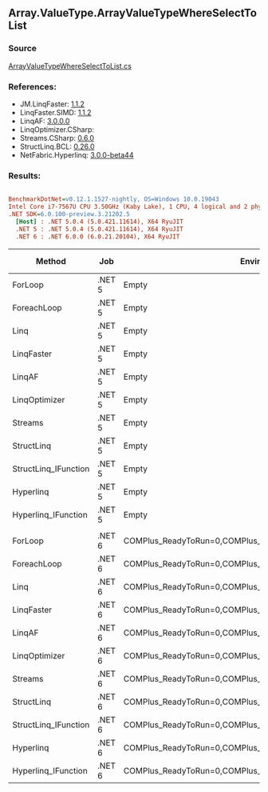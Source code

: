 ﻿## Array.ValueType.ArrayValueTypeWhereSelectToList

### Source
[ArrayValueTypeWhereSelectToList.cs](../LinqBenchmarks/Array/ValueType/ArrayValueTypeWhereSelectToList.cs)

### References:
- JM.LinqFaster: [1.1.2](https://www.nuget.org/packages/JM.LinqFaster/1.1.2)
- LinqFaster.SIMD: [1.1.2](https://www.nuget.org/packages/LinqFaster.SIMD/1.0.3)
- LinqAF: [3.0.0.0](https://www.nuget.org/packages/LinqAF/3.0.0.0)
- LinqOptimizer.CSharp: [](https://www.nuget.org/packages/LinqOptimizer.CSharp/)
- Streams.CSharp: [0.6.0](https://www.nuget.org/packages/Streams.CSharp/0.6.0)
- StructLinq.BCL: [0.26.0](https://www.nuget.org/packages/StructLinq/0.26.0)
- NetFabric.Hyperlinq: [3.0.0-beta44](https://www.nuget.org/packages/NetFabric.Hyperlinq/3.0.0-beta44)

### Results:
``` ini

BenchmarkDotNet=v0.12.1.1527-nightly, OS=Windows 10.0.19043
Intel Core i7-7567U CPU 3.50GHz (Kaby Lake), 1 CPU, 4 logical and 2 physical cores
.NET SDK=6.0.100-preview.3.21202.5
  [Host] : .NET 5.0.4 (5.0.421.11614), X64 RyuJIT
  .NET 5 : .NET 5.0.4 (5.0.421.11614), X64 RyuJIT
  .NET 6 : .NET 6.0.0 (6.0.21.20104), X64 RyuJIT


```
|               Method |    Job |                                                   EnvironmentVariables |  Runtime | Count |      Mean |     Error |    StdDev |    Median | Ratio | RatioSD |   Gen 0 |   Gen 1 | Gen 2 | Allocated |
|--------------------- |------- |----------------------------------------------------------------------- |--------- |------ |----------:|----------:|----------:|----------:|------:|--------:|--------:|--------:|------:|----------:|
|              ForLoop | .NET 5 |                                                                  Empty | .NET 5.0 |   100 |  1.232 μs | 0.0229 μs | 0.0214 μs |  1.225 μs |  1.00 |    0.00 |  3.8605 |       - |     - |      8 KB |
|          ForeachLoop | .NET 5 |                                                                  Empty | .NET 5.0 |   100 |  1.441 μs | 0.0108 μs | 0.0101 μs |  1.446 μs |  1.17 |    0.02 |  3.8605 |       - |     - |      8 KB |
|                 Linq | .NET 5 |                                                                  Empty | .NET 5.0 |   100 |  1.612 μs | 0.0298 μs | 0.0279 μs |  1.613 μs |  1.31 |    0.03 |  3.9673 |       - |     - |      8 KB |
|           LinqFaster | .NET 5 |                                                                  Empty | .NET 5.0 |   100 |  1.601 μs | 0.0320 μs | 0.0314 μs |  1.602 μs |  1.30 |    0.03 |  6.4087 |       - |     - |     13 KB |
|               LinqAF | .NET 5 |                                                                  Empty | .NET 5.0 |   100 |  2.632 μs | 0.0522 μs | 0.1513 μs |  2.573 μs |  2.21 |    0.11 |  3.8605 |       - |     - |      8 KB |
|        LinqOptimizer | .NET 5 |                                                                  Empty | .NET 5.0 |   100 | 72.815 μs | 1.1402 μs | 1.0666 μs | 72.991 μs | 59.11 |    1.29 | 73.6084 |  4.0283 |     - |    157 KB |
|              Streams | .NET 5 |                                                                  Empty | .NET 5.0 |   100 |  6.898 μs | 0.0336 μs | 0.0314 μs |  6.902 μs |  5.60 |    0.10 |  4.1199 |       - |     - |      8 KB |
|           StructLinq | .NET 5 |                                                                  Empty | .NET 5.0 |   100 |  1.406 μs | 0.0166 μs | 0.0155 μs |  1.404 μs |  1.14 |    0.02 |  1.7223 |       - |     - |      4 KB |
| StructLinq_IFunction | .NET 5 |                                                                  Empty | .NET 5.0 |   100 |  1.256 μs | 0.0058 μs | 0.0051 μs |  1.255 μs |  1.02 |    0.02 |  1.6766 |       - |     - |      3 KB |
|            Hyperlinq | .NET 5 |                                                                  Empty | .NET 5.0 |   100 |  1.576 μs | 0.0201 μs | 0.0179 μs |  1.574 μs |  1.28 |    0.02 |  1.6766 |       - |     - |      3 KB |
|  Hyperlinq_IFunction | .NET 5 |                                                                  Empty | .NET 5.0 |   100 |  1.311 μs | 0.0229 μs | 0.0214 μs |  1.304 μs |  1.06 |    0.03 |  1.6766 |       - |     - |      3 KB |
|                      |        |                                                                        |          |       |           |           |           |           |       |         |         |         |       |           |
|              ForLoop | .NET 6 | COMPlus_ReadyToRun=0,COMPlus_TC_QuickJitForLoops=1,COMPlus_TieredPGO=1 | .NET 6.0 |   100 |  1.246 μs | 0.0239 μs | 0.0275 μs |  1.250 μs |  1.00 |    0.00 |  3.8605 |       - |     - |      8 KB |
|          ForeachLoop | .NET 6 | COMPlus_ReadyToRun=0,COMPlus_TC_QuickJitForLoops=1,COMPlus_TieredPGO=1 | .NET 6.0 |   100 |  1.488 μs | 0.0143 μs | 0.0134 μs |  1.493 μs |  1.20 |    0.03 |  3.8605 |       - |     - |      8 KB |
|                 Linq | .NET 6 | COMPlus_ReadyToRun=0,COMPlus_TC_QuickJitForLoops=1,COMPlus_TieredPGO=1 | .NET 6.0 |   100 |  1.619 μs | 0.0193 μs | 0.0181 μs |  1.618 μs |  1.30 |    0.03 |  3.9673 |       - |     - |      8 KB |
|           LinqFaster | .NET 6 | COMPlus_ReadyToRun=0,COMPlus_TC_QuickJitForLoops=1,COMPlus_TieredPGO=1 | .NET 6.0 |   100 |  1.682 μs | 0.0284 μs | 0.0265 μs |  1.691 μs |  1.35 |    0.04 |  6.4087 |       - |     - |     13 KB |
|               LinqAF | .NET 6 | COMPlus_ReadyToRun=0,COMPlus_TC_QuickJitForLoops=1,COMPlus_TieredPGO=1 | .NET 6.0 |   100 |  2.806 μs | 0.0411 μs | 0.0364 μs |  2.811 μs |  2.25 |    0.06 |  3.8605 |       - |     - |      8 KB |
|        LinqOptimizer | .NET 6 | COMPlus_ReadyToRun=0,COMPlus_TC_QuickJitForLoops=1,COMPlus_TieredPGO=1 | .NET 6.0 |   100 | 55.446 μs | 0.5213 μs | 0.4621 μs | 55.385 μs | 44.54 |    1.19 | 57.9834 | 14.4043 |     - |    157 KB |
|              Streams | .NET 6 | COMPlus_ReadyToRun=0,COMPlus_TC_QuickJitForLoops=1,COMPlus_TieredPGO=1 | .NET 6.0 |   100 |  7.017 μs | 0.0388 μs | 0.0324 μs |  7.028 μs |  5.65 |    0.14 |  4.1199 |       - |     - |      8 KB |
|           StructLinq | .NET 6 | COMPlus_ReadyToRun=0,COMPlus_TC_QuickJitForLoops=1,COMPlus_TieredPGO=1 | .NET 6.0 |   100 |  1.546 μs | 0.0110 μs | 0.0097 μs |  1.549 μs |  1.24 |    0.03 |  1.7223 |       - |     - |      4 KB |
| StructLinq_IFunction | .NET 6 | COMPlus_ReadyToRun=0,COMPlus_TC_QuickJitForLoops=1,COMPlus_TieredPGO=1 | .NET 6.0 |   100 |  1.181 μs | 0.0177 μs | 0.0157 μs |  1.173 μs |  0.95 |    0.02 |  1.6766 |       - |     - |      3 KB |
|            Hyperlinq | .NET 6 | COMPlus_ReadyToRun=0,COMPlus_TC_QuickJitForLoops=1,COMPlus_TieredPGO=1 | .NET 6.0 |   100 |  1.746 μs | 0.0230 μs | 0.0192 μs |  1.750 μs |  1.41 |    0.04 |  1.6766 |       - |     - |      3 KB |
|  Hyperlinq_IFunction | .NET 6 | COMPlus_ReadyToRun=0,COMPlus_TC_QuickJitForLoops=1,COMPlus_TieredPGO=1 | .NET 6.0 |   100 |  1.418 μs | 0.0183 μs | 0.0171 μs |  1.420 μs |  1.14 |    0.03 |  1.6766 |       - |     - |      3 KB |
